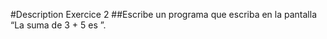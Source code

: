 #Description Exercice 2
##Escribe un programa que escriba en la pantalla “La suma de 3 + 5 es <resultado>”.